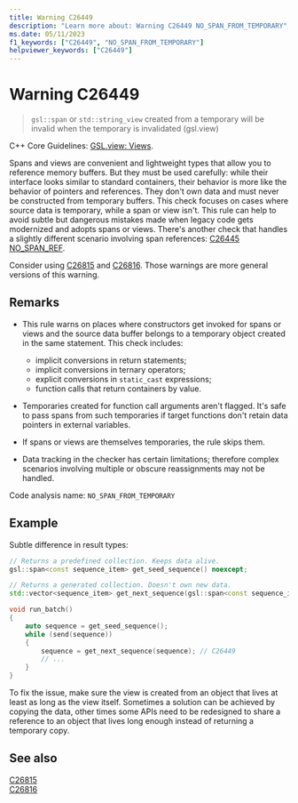 ```yaml
---
title: Warning C26449
description: "Learn more about: Warning C26449 NO_SPAN_FROM_TEMPORARY"
ms.date: 05/11/2023
f1_keywords: ["C26449", "NO_SPAN_FROM_TEMPORARY"]
helpviewer_keywords: ["C26449"]
---
```

# Warning C26449

> `gsl::span` or `std::string_view` created from a temporary will be invalid when the temporary is invalidated (gsl.view)

C++ Core Guidelines: [GSL.view: Views](https://isocpp.github.io/CppCoreGuidelines/CppCoreGuidelines#SS-views).

Spans and views are convenient and lightweight types that allow you to reference memory buffers. But they must be used carefully: while their interface looks similar to standard containers, their behavior is more like the behavior of pointers and references. They don't own data and must never be constructed from temporary buffers. This check focuses on cases where source data is temporary, while a span or view isn't. This rule can help to avoid subtle but dangerous mistakes made when legacy code gets modernized and adopts spans or views. There's another check that handles a slightly different scenario involving span references: [C26445 NO_SPAN_REF](c26445.md). 

Consider using [C26815](c26815.md) and [C26816](c26816.md). Those warnings are more general versions of this warning.

## Remarks

- This rule warns on places where constructors get invoked for spans or views and the source data buffer belongs to a temporary object created in the same statement. This check includes:
  - implicit conversions in return statements;
  - implicit conversions in ternary operators;
  - explicit conversions in `static_cast` expressions;
  - function calls that return containers by value.

- Temporaries created for function call arguments aren't flagged. It's safe to pass spans from such temporaries if target functions don't retain data pointers in external variables.

- If spans or views are themselves temporaries, the rule skips them.

- Data tracking in the checker has certain limitations; therefore complex scenarios involving multiple or obscure reassignments may not be handled.

Code analysis name: `NO_SPAN_FROM_TEMPORARY`

## Example

Subtle difference in result types:

```cpp
// Returns a predefined collection. Keeps data alive.
gsl::span<const sequence_item> get_seed_sequence() noexcept;

// Returns a generated collection. Doesn't own new data.
std::vector<sequence_item> get_next_sequence(gsl::span<const sequence_item>);

void run_batch()
{
    auto sequence = get_seed_sequence();
    while (send(sequence))
    {
        sequence = get_next_sequence(sequence); // C26449
        // ...
    }
}
```

To fix the issue, make sure the view is created from an object that lives at least as long as the view itself. Sometimes a solution can be achieved by copying the data, other times some APIs need to be redesigned to share a reference to an object that lives long enough instead of returning a temporary copy.

## See also
[C26815](c26815.md)\
[C26816](c26816.md)